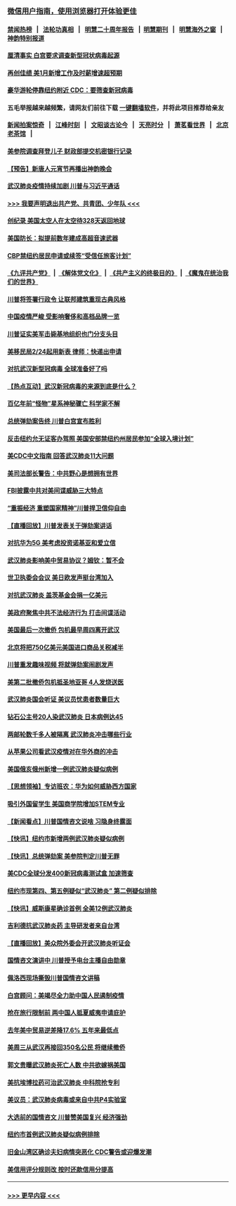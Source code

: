 ### [微信用户指南，使用浏览器打开体验更佳](https://github.com/gfw-breaker/banned-news1/blob/master/indexes/wechat-guide.md?t=0)
#### [禁闻热榜](热点新闻.md?t=0)  &nbsp;&nbsp;|&nbsp;&nbsp; [法轮功真相](https://github.com/gfw-breaker/truth/blob/master/README.md?t=0) &nbsp;&nbsp;|&nbsp;&nbsp; [明慧二十周年报告](https://github.com/gfw-breaker/mh-reports/blob/master/README.md?t=0) &nbsp;&nbsp;|&nbsp;&nbsp;[明慧期刊](https://github.com/gfw-breaker/mh-qikan) &nbsp;&nbsp;|&nbsp;&nbsp; [明慧海外之窗](https://github.com/gfw-breaker/mh-news/blob/master/README.md?t=0) &nbsp;&nbsp;|&nbsp;&nbsp; [神韵特别报道](https://github.com/gfw-breaker/mh-news/blob/master/shenyun.md?t=0)
#### [厘清事实 白宫要求调查新型冠状病毒起源](../pages/nsc412/n11852106.md?t=02080155) 
#### [再创佳绩 美1月新增工作及时薪增速超预期](../pages/nsc412/n11852174.md?t=02080155) 
#### [豪华游轮停靠纽约附近 CDC：要筛查新冠病毒](../pages/nsc412/n11852085.md?t=02080155) 
#### 五毛举报越来越频繁，请网友们前往下载 [一键翻墙软件](https://github.com/gfw-breaker/ssr-accounts)，并将此项目推荐给亲友
#### [新闻拍案惊奇](https://github.com/gfw-breaker/banned-news1/blob/master/pages/link4.md) &nbsp;&nbsp;|&nbsp;&nbsp; [江峰时刻](https://github.com/gfw-breaker/banned-news1/blob/master/pages/link4.md) &nbsp;&nbsp;|&nbsp;&nbsp; [文昭谈古论今](https://github.com/gfw-breaker/banned-news1/blob/master/pages/link4.md) &nbsp;&nbsp;|&nbsp;&nbsp; [天亮时分](https://github.com/gfw-breaker/banned-news1/blob/master/pages/link4.md) &nbsp;&nbsp;|&nbsp;&nbsp; [萧茗看世界](https://github.com/gfw-breaker/banned-news1/blob/master/pages/link4.md) &nbsp;&nbsp;|&nbsp;&nbsp; [北京老茶馆](https://github.com/gfw-breaker/banned-news1/blob/master/pages/link4.md) &nbsp;&nbsp;|&nbsp;&nbsp; 
#### [美参院调查拜登儿子 财政部提交机密银行记录](../pages/nsc412/n11851808.md?t=02080155) 
#### [【预告】新唐人元宵节再播出神韵晚会](../pages/nsc412/n11843192.md?t=02080155) 
#### [武汉肺炎疫情持续加剧 川普与习近平通话](../pages/nsc412/n11851613.md?t=02080155) 
#### [>>> 我要声明退出共产党、共青团、少年队 <<<](https://github.com/begood0513/goodnews/blob/master/quit/letter.md) 
#### [创纪录 美国太空人在太空待328天返回地球](../pages/nsc412/n11851266.md?t=02080155) 
#### [美国防长：拟提前数年建成高超音速武器](../pages/nsc412/n11850959.md?t=02080155) 
#### [CBP禁纽约居民申请或续签“受信任旅客计划”](../pages/nsc412/n11850857.md?t=02080155) 
#### [《九评共产党》](https://github.com/begood0513/9ping.md/blob/master/README.md) &nbsp;|&nbsp; [《解体党文化》](../../../../jtdwh.md/blob/master/README.md)  &nbsp;|&nbsp; [《共产主义的终极目的》](../../../../gczydzjmd.md/blob/master/README.md) &nbsp;|&nbsp; [《魔鬼在统治我们的世界》](../../../../mgztzwmdsj.md/blob/master/README.md) 
#### [川普将签署行政令 让联邦建筑重现古典风格](../pages/nsc412/n11850654.md?t=02080155) 
#### [中国疫情严峻 受影响奢侈和高档品牌一览](../pages/nsc412/n11850319.md?t=02080155) 
#### [川普证实美军击毙基地组织也门分支头目](../pages/nsc412/n11850383.md?t=02080155) 
#### [美移民局2/24起用新表 律师：快递出申请](../pages/nsc412/n11848220.md?t=02080155) 
#### [对抗武汉新型冠病毒 全球准备好了吗](../pages/nsc412/n11850142.md?t=02080155) 
#### [【热点互动】武汉新冠病毒的来源到底是什么？](../pages/nsc412/n11849749.md?t=02080155) 
#### [百亿年前“怪物”星系神秘骤亡 科学家不解](../pages/nsc412/n11849863.md?t=02080155) 
#### [总统弹劾案告终 川普白宫宣布胜利](../pages/nsc412/n11849985.md?t=02080155) 
#### [反击纽约允无证客办驾照  美国安部禁纽约州居民参加“全球入境计划”](../pages/nsc412/n11849828.md?t=02080155) 
#### [美CDC中文指南 回答武汉肺炎11大问题](../pages/nsc412/n11849703.md?t=02080155) 
#### [美司法部长警告：中共野心是想拥有世界](../pages/nsc412/n11849769.md?t=02080155) 
#### [FBI披露中共对美间谍威胁三大特点](../pages/nsc412/n11849700.md?t=02080155) 
#### [“重振经济 重塑国家精神”川普捍卫信仰自由](../pages/nsc412/n11849641.md?t=02080155) 
#### [【直播回放】川普发表关于弹劾案讲话](../pages/nsc412/n11849472.md?t=02080155) 
#### [对抗华为5G 美考虑投资诺基亚和爱立信](../pages/nsc412/n11849510.md?t=02080155) 
#### [武汉肺炎影响美中贸易协议？姆钦：暂不会](../pages/nsc412/n11849497.md?t=02080155) 
#### [世卫执委会会议 美日欧发声挺台湾加入](../pages/nsc412/n11849433.md?t=02080155) 
#### [对抗武汉肺炎 盖茨基金会捐一亿美元](../pages/nsc412/n11848953.md?t=02080155) 
#### [美政府聚焦中共不法经济行为 打击间谍活动](../pages/nsc412/n11849322.md?t=02080155) 
#### [美国最后一次撤侨 包机最早周四离开武汉](../pages/nsc412/n11849395.md?t=02080155) 
#### [北京将把750亿美元美国进口商品关税减半](../pages/nsc412/n11848896.md?t=02080155) 
#### [川普重发趣味视频 将就弹劾案闹剧发声](../pages/nsc412/n11848715.md?t=02080155) 
#### [美第二批撤侨包机抵圣地亚哥 4人发烧送医](../pages/nsc412/n11847923.md?t=02080155) 
#### [武汉肺炎国会听证 美议员忧患者数量巨大](../pages/nsc412/n11844851.md?t=02080155) 
#### [钻石公主号20人染武汉肺炎 日本病例达45](../pages/nsc412/n11847823.md?t=02080155) 
#### [两邮轮数千多人被隔离 武汉肺炎冲击哪些行业](../pages/nsc412/n11847456.md?t=02080155) 
#### [从苹果公司看武汉疫情对在华外商的冲击](../pages/nsc412/n11847586.md?t=02080155) 
#### [美国俄亥俄州新增一例武汉肺炎疑似病例](../pages/nsc412/n11847714.md?t=02080155) 
#### [【思想领袖】专访班农：华为如何威胁西方国家](../pages/nsc412/n11847306.md?t=02080155) 
#### [吸引外国留学生 美国商学院增加STEM专业](../pages/nsc412/n11847417.md?t=02080155) 
#### [【新闻看点】川普国情咨文说啥 习隐身终露面](../pages/nsc412/n11847016.md?t=02080155) 
#### [【快讯】纽约市新增两例武汉肺炎疑似病例](../pages/nsc412/n11847250.md?t=02080155) 
#### [【快讯】总统弹劾案 美参院判定川普无罪](../pages/nsc412/n11847316.md?t=02080155) 
#### [美CDC全球分发400新冠病毒测试盒 加速筛查](../pages/nsc412/n11847260.md?t=02080155) 
#### [纽约市现第四、第五例疑似“武汉肺炎”   第二例疑似排除](../pages/nsc412/n11847332.md?t=02080155) 
#### [【快讯】威斯康星确诊首例 全美12例武汉肺炎](../pages/nsc412/n11847162.md?t=02080155) 
#### [吉利德抗武汉肺炎药 主导研发者来自台湾](../pages/nsc412/n11847064.md?t=02080155) 
#### [【直播回放】美众院外委会开武汉肺炎听证会](../pages/nsc412/n11846727.md?t=02080155) 
#### [国情咨文演讲中 川普授予电台主播自由勋章](../pages/nsc412/n11846815.md?t=02080155) 
#### [佩洛西现场撕毁川普国情咨文讲稿](../pages/nsc412/n11846724.md?t=02080155) 
#### [白宫顾问：美竭尽全力助中国人民遏制疫情](../pages/nsc412/n11846756.md?t=02080155) 
#### [抢在旅行限制前 两中国人抵夏威夷申请庇护](../pages/nsc412/n11846866.md?t=02080155) 
#### [去年美中贸易逆差降17.6% 五年来最低点](../pages/nsc412/n11846755.md?t=02080155) 
#### [美周三从武汉再接回350名公民 将继续撤侨](../pages/nsc412/n11846705.md?t=02080155) 
#### [郭文贵曝武汉肺炎死亡人数 中共欲嫁祸美国](../pages/nsc412/n11846240.md?t=02080155) 
#### [美抗埃博拉药可治武汉肺炎 中科院抢专利](../pages/nsc412/n11846409.md?t=02080155) 
#### [美议员：武汉肺炎病毒或来自中共P4实验室](../pages/nsc412/n11846043.md?t=02080155) 
#### [大选前的国情咨文 川普赞美国复兴 经济强劲](../pages/nsc412/n11845526.md?t=02080155) 
#### [纽约市首例武汉肺炎疑似病例排除](../pages/nsc412/n11844989.md?t=02080155) 
#### [旧金山湾区确诊夫妇病情突恶化 CDC警告或迎爆发潮](../pages/nsc412/n11845730.md?t=02080155) 
#### [美信用评分规则改  按时还款信用分提高](../pages/nsc412/n11845488.md?t=02080155) 

----
#### [ >>> 更早内容 <<< ](../indexes/nsc412-earlier.md)
